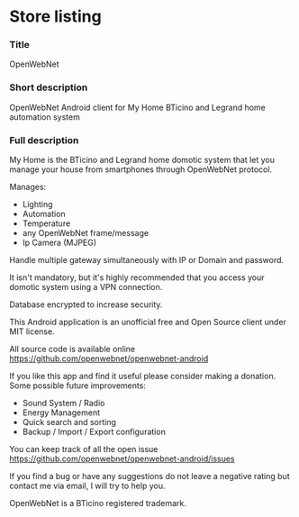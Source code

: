 # Store listing

### Title
OpenWebNet

### Short description
OpenWebNet Android client for My Home BTicino and Legrand home automation system

### Full description
My Home is the BTicino and Legrand home domotic system that let you manage your house from smartphones through OpenWebNet protocol.

Manages:
- Lighting
- Automation
- Temperature
- any OpenWebNet frame/message
- Ip Camera (MJPEG)

Handle multiple gateway simultaneously with IP or Domain and password.

It isn't mandatory, but it's highly recommended that you access your domotic system using a VPN connection.

Database encrypted to increase security.

This Android application is an unofficial free and Open Source client under MIT license.

All source code is available online https://github.com/openwebnet/openwebnet-android

If you like this app and find it useful please consider making a donation. Some possible future improvements:
- Sound System / Radio
- Energy Management
- Quick search and sorting
- Backup / Import / Export configuration

You can keep track of all the open issue https://github.com/openwebnet/openwebnet-android/issues

If you find a bug or have any suggestions do not leave a negative rating but contact me via email, I will try to help you.

OpenWebNet is a BTicino registered trademark.

